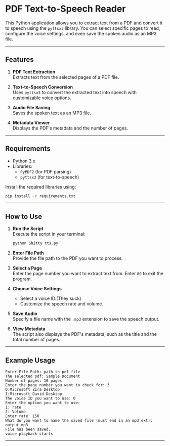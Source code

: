 # PDF Text-to-Speech Reader

This Python application allows you to extract text from a PDF and convert it to speech using the `pyttsx3` library. You can select specific pages to read, configure the voice settings, and even save the spoken audio as an MP3 file.

---

## Features

1. **PDF Text Extraction**  
   Extracts text from the selected pages of a PDF file.

2. **Text-to-Speech Conversion**  
   Uses `pyttsx3` to convert the extracted text into speech with customizable voice options.

3. **Audio File Saving**  
   Saves the spoken text as an MP3 file.

4. **Metadata Viewer**  
   Displays the PDF's metadata and the number of pages.

---

## Requirements

- Python 3.x
- Libraries:  
  - `PyPDF2` (for PDF parsing)  
  - `pyttsx3` (for text-to-speech)  

Install the required libraries using:

```bash
pip install -r requirements.txt
```

---

## How to Use

1. **Run the Script**  
   Execute the script in your terminal:

   ```bash
   python Shitty tts.py
   ```

2. **Enter File Path**  
   Provide the file path to the PDF you want to process.

3. **Select a Page**  
   Enter the page number you want to extract text from. Enter `00` to exit the program.

4. **Choose Voice Settings**  
   - Select a voice ID.(They suck)
   - Customize the speech rate and volume.

5. **Save Audio**  
   Specify a file name with the `.mp3` extension to save the speech output.

6. **View Metadata**  
   The script also displays the PDF's metadata, such as the title and the total number of pages.

---


## Example Usage

```text
Enter File Path: path to pdf file
The selected pdf: Sample Document
Number of pages: 10 pages
Enter the page number you want to check for: 3
0:Microsoft Zira Desktop
1:Microsoft David Desktop
The voice ID you want to use: 0
Enter the option you want to use:
1: rate
2: Volume
Enter rate: 150
What do you want to name the saved file (must end in an mp3 ext): output.mp3
File has been saved.
voice playback starts
```

---
